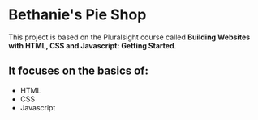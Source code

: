 # Bethanie's Pie Shop

This project is based on the Pluralsight course called **Building Websites with HTML, CSS and Javascript: Getting Started**.

## It focuses on the basics of:
* HTML
* CSS
* Javascript